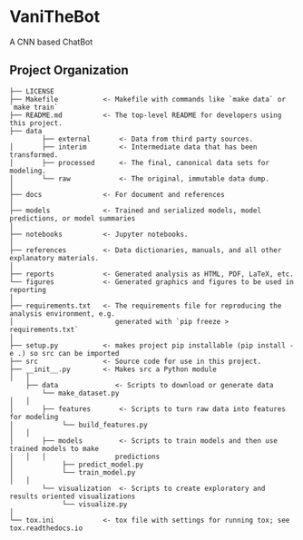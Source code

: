 VaniTheBot
==============================

A CNN based ChatBot

Project Organization
------------

    ├── LICENSE
    ├── Makefile           <- Makefile with commands like `make data` or `make train`
    ├── README.md          <- The top-level README for developers using this project.
    ├── data
            ├── external       <- Data from third party sources.
    │       ├── interim        <- Intermediate data that has been transformed.
    │       ├── processed      <- The final, canonical data sets for modeling.
    │       └── raw            <- The original, immutable data dump.
    │
    ├── docs               <- For document and references
    │
    ├── models             <- Trained and serialized models, model predictions, or model summaries
    │
    ├── notebooks          <- Jupyter notebooks. 
    │
    ├── references         <- Data dictionaries, manuals, and all other explanatory materials.
    │
    ├── reports            <- Generated analysis as HTML, PDF, LaTeX, etc.
    └── figures            <- Generated graphics and figures to be used in reporting
    │
    ├── requirements.txt   <- The requirements file for reproducing the analysis environment, e.g.
    │                         generated with `pip freeze > requirements.txt`
    │
    ├── setup.py           <- makes project pip installable (pip install -e .) so src can be imported
    ├── src                <- Source code for use in this project.
    ├── __init__.py        <- Makes src a Python module
    │   │
        ├── data              <- Scripts to download or generate data
            └── make_dataset.py
    │   │
    │       ├── features       <- Scripts to turn raw data into features for modeling
    │            └── build_features.py
    │   │
    │       ├── models         <- Scripts to train models and then use trained models to make
    │   │   │                 predictions
    │            ├── predict_model.py
    │            └── train_model.py
    │   │
            └── visualization  <- Scripts to create exploratory and results oriented visualizations
                 └── visualize.py
    │
    └── tox.ini            <- tox file with settings for running tox; see tox.readthedocs.io



